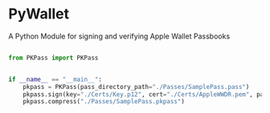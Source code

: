 # PyWallet
A Python Module for signing and verifying Apple Wallet Passbooks


````python

from PKPass import PKPass


if __name__ == "__main__":
	pkpass = PKPass(pass_directory_path="./Passes/SamplePass.pass")
	pkpass.sign(key="./Certs/Key.p12", cert="./Certs/AppleWWDR.pem", password="")
	pkpass.compress("./Passes/SamplePass.pkpass")

````
